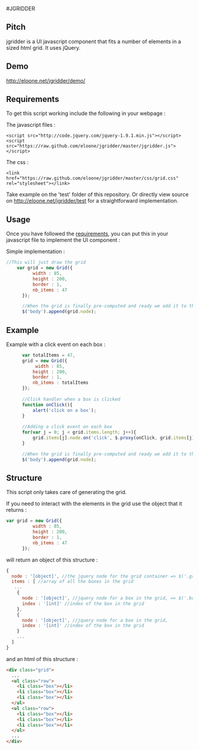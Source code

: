 #JGRIDDER

## Pitch

jgridder is a UI javascript component that fits a number of elements in a sized html grid. It uses jQuery. 

## Demo
<http://eloone.net/jgridder/demo/>

## Requirements
To get this script working include the following in your webpage :

The javascript files :

 `<script src="http://code.jquery.com/jquery-1.9.1.min.js"></script>`
 `<script src="https://raw.github.com/eloone/jgridder/master/jgridder.js"></script>`
 
The css :

`<link href="https://raw.github.com/eloone/jgridder/master/css/grid.css" rel="stylesheet"></link>`

Take example on the 'test' folder of this repository. 
Or directly view source on <http://eloone.net/jgridder/test> for a straightforward implementation.

## Usage
Once you have followed the <a href="#requirements">requirements</a>, 
you can put this in your javascript file to implement the UI component :

Simple implementation :

```js
//This will just draw the grid
    var grid = new Grid({
          width : 85,
          height : 200,
          border : 1,
          nb_items : 47
      });

      //When the grid is finally pre-computed and ready we add it to the dom
      $('body').append(grid.node);
```             

## Example

Example with a click event on each box :

```js
      var totalItems = 47,
      grid = new Grid({
           width : 85,
          height : 200,
          border : 1,
          nb_items : totalItems
      });
     
      //Click handler when a box is clicked
      function onClick(){    
          alert('click on a box');
      }
      
      //Adding a click event on each box
      for(var j = 0; j < grid.items.length; j++){
          grid.items[j].node.on('click', $.proxy(onClick, grid.items[j]));
      }

      //When the grid is finally pre-computed and ready we add it to the dom
      $('body').append(grid.node);
```
## Structure

This script only takes care of generating the grid. 

If you need to interact with the elements in the grid use the object that it returns :

```js
var grid = new Grid({
          width : 85,
          height : 200,
          border : 1,
          nb_items : 47
      });
```
will return an object of this structure :

```js
{
  node : '[object]', //the jquery node for the grid container => $('.grid')
  items : [ //array of all the boxes in the grid
   ...
    {
      node : '[object]', //jquery node for a box in the grid, => $('.box')
      index : '[int]' //index of the box in the grid
    },
    {
      node : '[object]', //jquery node for a box in the grid,
      index : '[int]' //index of the box in the grid
    }
    ...
  ]
}
```

and an html of this structure :

```html
<div class="grid">
  ...
  <ul class="row">
    <li class="box"></li>
    <li class="box"></li>
    <li class="box"></li>
  </ul>
  <ul class="row">
    <li class="box"></li>
    <li class="box"></li>
    <li class="box"></li>
  </ul>
  ...
</div>

```
